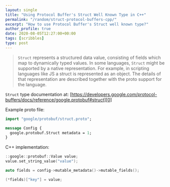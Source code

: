 ```yaml
---
layout: single
title: "Using Protocol Buffer's Struct Well Known Type in C++"
permalink: "/random/struct-protocol-buffers-cpp/"
excerpt: "How to use Protocol Buffer's Struct well known type?"
author_profile: true
date: 2020-08-05T12:27:00+00:00
tags: [scribbles]
type: post
---
```


> `Struct` represents a structured data value, consisting of fields which map to
> dynamically typed values. In some languages, `Struct` might be supported by a
> native representation. For example, in scripting languages like JS a struct is
> represented as an object. The details of that representation are described
> together with the proto support for the language.

`Struct` type documentation at: [https://developers.google.com/protocol-buffers/docs/reference/google.protobuf#struct][0]

Example proto file:
```proto
import "google/protobuf/struct.proto";

message Config {
  google.protobuf.Struct metadata = 1;
}
```

C++ implementation:
```cpp
::google::protobuf::Value value;
value.set_string_value("value");

auto fields = config->mutable_metadata()->mutable_fields();

(*fields)["key"] = value;
```


[0]: https://developers.google.com/protocol-buffers/docs/reference/google.protobuf#struct
